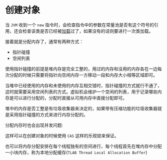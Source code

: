 # 创建对象

当 `JVM` 收到一个 `new` 指令时，会检查指令中的参数在常量池是否有这个符号的引用，还会检查该类是否已经被[加载](https://github.com/crossoverJie/Java-Interview/blob/master/MD/ClassLoad.md)过了，如果没有的话则要进行一次类加载。

接着就是分配内存了，通常有两种方式：

- 指针碰撞
- 空闲列表

使用指针碰撞的前提是堆内存是完全工整的，用过的内存和没用的内存各在一边每次分配的时候只需要将指针向空闲内存一方移动一段和内存大小相等区域即可。

当堆中已经使用的内存和未使用的内存互相交错时，指针碰撞的方式就行不通了，这时就需要采用空闲列表的方式。虚拟机会维护一个空闲的列表，用于记录哪些内存是可以进行分配的，分配时直接从可用内存中直接分配即可。

堆中的内存是否工整是有垃圾收集器来决定的，如果带有压缩功能的垃圾收集器就是采用指针碰撞的方式来进行内存分配的。

分配内存时也会出现并发问题:

这样可以在创建对象的时候使用 `CAS` 这样的乐观锁来保证。

也可以将内存分配安排在每个线程独有的空间进行，每个线程首先在堆内存中分配一小块内存，称为本地分配缓存(`TLAB Thread Local Allocation Buffer`)


